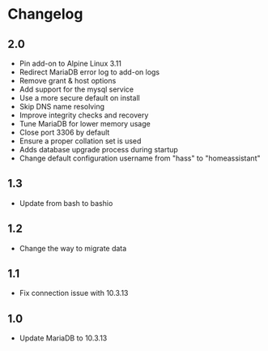 # Changelog

## 2.0

- Pin add-on to Alpine Linux 3.11
- Redirect MariaDB error log to add-on logs
- Remove grant & host options
- Add support for the mysql service
- Use a more secure default on install
- Skip DNS name resolving
- Improve integrity checks and recovery
- Tune MariaDB for lower memory usage
- Close port 3306 by default
- Ensure a proper collation set is used
- Adds database upgrade process during startup
- Change default configuration username from "hass" to "homeassistant"

## 1.3

- Update from bash to bashio

## 1.2

- Change the way to migrate data

## 1.1

- Fix connection issue with 10.3.13

## 1.0

- Update MariaDB to 10.3.13
